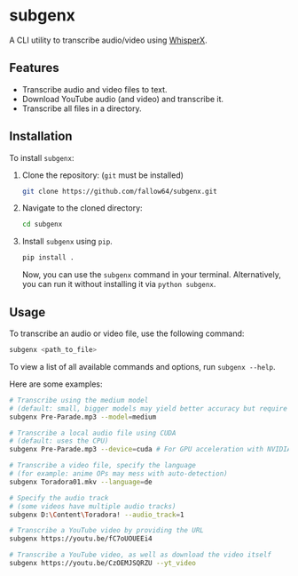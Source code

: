 # subgenx

A CLI utility to transcribe audio/video using [WhisperX](https://github.com/m-bain/whisperX/).

## Features

- Transcribe audio and video files to text.
- Download YouTube audio (and video) and transcribe it.
- Transcribe all files in a directory.

## Installation

To install `subgenx`:

1. Clone the repository: (`git` must be installed)
   ```bash
   git clone https://github.com/fallow64/subgenx.git
   ```

2. Navigate to the cloned directory:
   ```bash
   cd subgenx
   ```

3. Install `subgenx` using `pip`.
   ```bash
   pip install .
   ```
   Now, you can use the `subgenx` command in your terminal.
   Alternatively, you can run it without installing it via `python subgenx`.


## Usage

To transcribe an audio or video file, use the following command:

```bash
subgenx <path_to_file>
```

To view a list of all available commands and options, run `subgenx --help`.

Here are some examples:

```bash
# Transcribe using the medium model
# (default: small, bigger models may yield better accuracy but require more resources)
subgenx Pre-Parade.mp3 --model=medium

# Transcribe a local audio file using CUDA
# (default: uses the CPU)
subgenx Pre-Parade.mp3 --device=cuda # For GPU acceleration with NVIDIA GPUs, should be automatically detected

# Transcribe a video file, specify the language
# (for example: anime OPs may mess with auto-detection)
subgenx Toradora01.mkv --language=de

# Specify the audio track
# (some videos have multiple audio tracks)
subgenx D:\Content\Toradora! --audio_track=1

# Transcribe a YouTube video by providing the URL
subgenx https://youtu.be/fC7oUOUEEi4

# Transcribe a YouTube video, as well as download the video itself
subgenx https://youtu.be/CzOEMJSQRZU --yt_video
```
